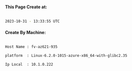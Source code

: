 
   
#### This Page Create at:

```bash

2023-10-31 - 13:33:55 UTC

```

#### Create By Machine:

```bash

Host Name : fv-az621-935

platform  : Linux-6.2.0-1015-azure-x86_64-with-glibc2.35

Ip Local  : 10.1.0.222

```

